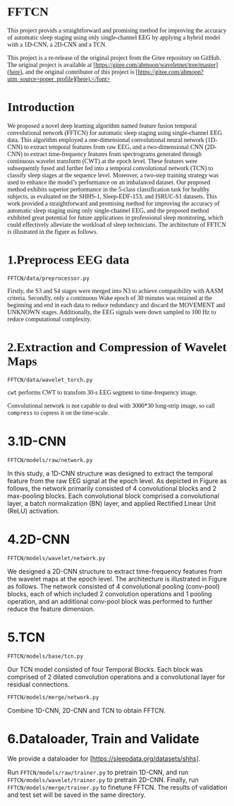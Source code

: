 # <font face="Times">FFTCN</font>

<font face="Times">This project provids a straightforward and promising method for improving the accuracy of automatic sleep staging using only single-channel EEG by applying a hybrid model with a 1D-CNN, a 2D-CNN and a TCN.

This project is a re-release of the original project from the Gitee repository on GitHub. The original project is available at [https://gitee.com/abmoon/waveletnet/tree/master](here), and the original contributor of this project is [https://gitee.com/abmoon?utm_source=poper_profile](here).</font>

# <font face="Times">Introduction</font>

<font face="Times">We proposed a novel deep learning algorithm named feature fusion temporal convolutional network (FFTCN) for automatic sleep staging using single-channel EEG data. This algorithm employed a one-dimensional convolutional neural network (1D-CNN) to extract temporal features from raw EEG, and a two-dimensional CNN (2D-CNN) to extract time-frequency features from spectrograms generated through continuous wavelet transform (CWT) at the epoch level. These features were subsequently fused and further fed into a temporal convolutional network (TCN) to classify sleep stages at the sequence level. Moreover, a two-step training strategy was used to enhance the model’s performance on an imbalanced dataset. Our proposed method exhibits superior performance in the 5-class classification task for healthy subjects, as evaluated on the SHHS-1, Sleep-EDF-153, and ISRUC-S1 datasets. This work provided a straightforward and promising method for improving the accuracy of automatic sleep staging using only single-channel EEG, and the proposed method exhibited great potential for future applications in professional sleep monitoring, which could effectively alleviate the workload of sleep technicians. The architecture of FFTCN is illustrated in the figure as follows.</font>

# 1.Preprocess EEG data

`FFTCN/data/preprocessor.py`

Firstly, the S3 and S4 stages were merged into N3 to achieve compatibility with AASM criteria. Secondly, only a continuous Wake epoch of 30 minutes was retained at the beginning and end in each data to reduce redundancy and discard the MOVEMENT and UNKNOWN stages. Additionally, the EEG signals were down sampled to 100 Hz to reduce computational complexity.

# <font face="Times">2.Extraction and Compression of Wavelet Maps</font>

<font face="Times">`FFTCN/data/wavelet_torch.py`</font>

`cwt` performs CWT to transfom 30-s EEG segment to time-frequency image.</font>

<font face="Times">Convolutional network is not capable to deal with 3000*30 long-strip image, so call `compress` to copress it on the time-scale.</font>

# 3.1D-CNN

`FFTCN/models/raw/network.py`

In this study, a 1D-CNN structure was designed to extract the temporal feature from the raw EEG signal at the epoch level. As depicted in Figure as follows, the network primarily consisted of 4 convolutional blocks and 2 max-pooling blocks. Each convolutional block comprised a convolutional layer, a batch normalization (BN) layer, and applied Rectified Linear Unit (ReLU) activation.

# 4.2D-CNN

`FFTCN/models/wavelet/network.py`

We designed a 2D-CNN structure to extract time-frequency features from the  wavelet maps at the epoch level. The architecture is illustrated in Figure as follows. The network consisted of 4 convolutional pooling (conv-pool) blocks, each of which included 2 convolution operations and 1 pooling operation, and an additional conv-pool block was performed to further reduce the feature dimension. 

# 5.TCN

`FFTCN/models/base/tcn.py`

Our TCN model consisted of four Temporal Blocks. Each block was comprised of 2 dilated convolution operations and a   convolutional layer for residual connections.

`FFTCN/models/merge/network.py`

Combine 1D-CNN, 2D-CNN and TCN to obtain FFTCN.

# 6.Dataloader, Train and Validate

We provide a dataloader for [https://sleepdata.org/datasets/shhs].

Run `FFTCN/models/raw/trainer.py` to pretrain 1D-CNN, and run `FFTCN/models/wavelet/trainer.py` to pretrain 2D-CNN. Finally, run `FFTCN/models/merge/trainer.py` to finetune FFTCN. The results of validation and test set will be saved in the same directory.
